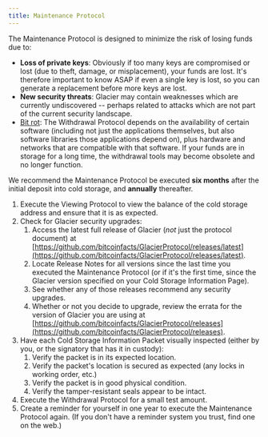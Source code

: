 ```yaml
---
title: Maintenance Protocol
---
```


The Maintenance Protocol is designed to minimize the risk of losing funds due to:

* **Loss of private keys**: Obviously if too many keys are compromised or lost
(due to theft, damage, or misplacement), your funds are lost. It's therefore
important to know ASAP if even a single key is lost, so you can generate a
replacement before more keys are lost.
* **New security threats**: Glacier may contain weaknesses which are currently
undiscovered -- perhaps related to attacks which are not part of the current
security landscape.
* [Bit rot](https://en.wikipedia.org/wiki/Software_rot):
The Withdrawal Protocol depends on the availability of certain software
(including not just the applications themselves, but also software libraries
those applications depend on), plus hardware and networks that are compatible
with that software. If your funds are in storage for a long time, the
withdrawal tools may become obsolete and no longer function.

We recommend the Maintenance Protocol be executed **six months** after the
initial deposit into cold storage, and **annually** thereafter.

1. Execute the Viewing Protocol to view the balance of the
<span class="warning">cold storage address</span> and ensure that it is as
expected.
1. Check for Glacier security upgrades:
    1. Access the latest full release of Glacier (*not* just the protocol
    document) at
    [https://github.com/bitcoinfacts/GlacierProtocol/releases/latest](https://github.com/bitcoinfacts/GlacierProtocol/releases/latest).
    1. Locate Release Notes for all versions since the last time
    you executed the Maintenance Protocol (or if it's the first time, since the
    Glacier version specified on your
    <span class="warning">Cold Storage Information Page</span>).
    1. See whether any of those releases recommend any security upgrades.
    1. Whether or not you decide to upgrade, review the errata for the version
    of Glacier you are using at
    [https://github.com/bitcoinfacts/GlacierProtocol/releases](https://github.com/bitcoinfacts/GlacierProtocol/releases).
1. Have each <span class="danger">Cold Storage Information Packet</span>
visually inspected (either by you, or the signatory that has it in custody):
    1. Verify the packet is in its expected location.
    1. Verify the packet's location is secured as expected (any locks in
    working order, etc.)
    1. Verify the packet is in good physical condition.
    1. Verify the tamper-resistant seals appear to be intact.
1. Execute the Withdrawal Protocol for a small test amount.
1. Create a reminder for yourself in one year to execute the Maintenance
Protocol again. (If you don't have a reminder system you trust, find one
on the web.)
